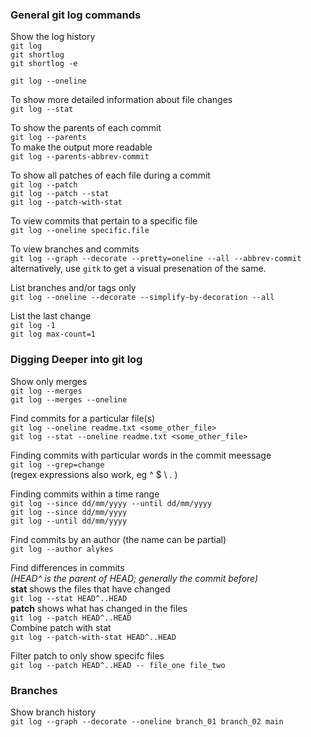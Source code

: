 ### General git log commands

Show the log history  
`git log`  
`git shortlog`  
`git shortlog -e`  

`git log --oneline`

To show more detailed information about file changes  
`git log --stat`

To show the parents of each commit  
`git log --parents`  
To make the output more readable  
`git log --parents-abbrev-commit`

To show all patches of each file during a commit  
`git log --patch`  
`git log --patch --stat`  
`git log --patch-with-stat`  

To view commits that pertain to a specific file  
`git log --oneline specific.file`  

To view branches and commits  
`git log --graph --decorate --pretty=oneline --all --abbrev-commit` 
alternatively, use `gitk` to get a visual presenation of the same.  

List branches and/or tags only  
`git log --oneline --decorate --simplify-by-decoration --all`

List the last change  
`git log -1`  
`git log max-count=1`


### Digging Deeper into git log  
Show only merges  
`git log --merges`  
`git log --merges --oneline`  

Find commits for a particular file(s)  
`git log --oneline readme.txt <some_other_file>`  
`git log --stat --oneline readme.txt <some_other_file>`

Finding commits with particular words in the commit meessage  
`git log --grep=change`  
(regex expressions also work, eg ^ $ \\ . )

Finding commits within a time range  
`git log --since dd/mm/yyyy --until dd/mm/yyyy`  
`git log --since dd/mm/yyyy`    
`git log --until dd/mm/yyyy`  

Find commits by an author (the name can be partial)  
`git log --author alykes`  

Find differences in commits  
_(HEAD^ is the parent of HEAD; generally the commit before)_  
**stat** shows the files that have changed  
`git log --stat HEAD^..HEAD`  
**patch** shows what has changed in the files  
`git log --patch HEAD^..HEAD`  
Combine patch with stat  
`git log --patch-with-stat HEAD^..HEAD`  

Filter patch to only show specifc files    
`git log --patch HEAD^..HEAD -- file_one file_two`  

### Branches  
Show branch history  
`git log --graph --decorate --oneline branch_01 branch_02 main`  

